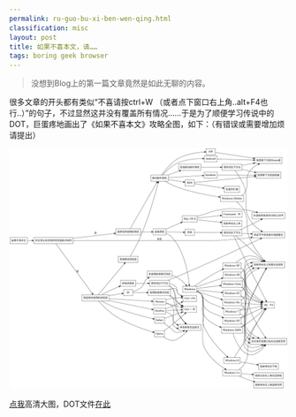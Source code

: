 ```yaml
---
permalink: ru-guo-bu-xi-ben-wen-qing.html
classification: misc
layout: post
title: 如果不喜本文，请……
tags: boring geek browser
---
```


>没想到Blog上的第一篇文章竟然是如此无聊的内容。

很多文章的开头都有类似“不喜请按ctrl+W （或者点下窗口右上角..alt+F4也行..）”的句子，不过显然这并没有覆盖所有情况……于是为了顺便学习传说中的DOT，巨蛋疼地画出了《如果不喜本文》攻略全图，如下：（有错误或需要增加烦请提出）

![](images/how_to_close_this_page.jpeg)


[点我](/images/how_to_close_this_page.jpeg)高清大图，DOT文件[在此](http://pastebin.com/xjun37py)

